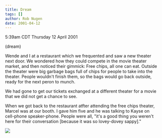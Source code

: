 ```yaml
---
title: Dream
tags: []
author: Rob Nugen
date: 2001-04-12
---
```


<title>Dream</title>
<p class=date>5:39am CDT Thursday 12 April 2001</p>
<p class=note>(dream)</p>

<p class=dream>Wende and I at a restaurant which we frequented and saw
a new theater next door.  We wondered how they could compete in the
movie theater market, and then noticed their gimmick:  Free chips, all
one can eat.  Outside the theater were big garbage bags full of chips
for people to take into the theater.  People wouldn't finish them, so
the bags would go back outside, ready for the next peron to munch.</p>

<p class=dream>We had gone to get our tickets exchanged at a different
theater for a movie that we did not get a chance to see.</p>

<p class=dream>When we got back to the restaurant atfter attending the
free chips theater, Marcel was at our booth.  I gave him five and he
was talking to Kayse on cell-phone speaker-phone.  People were all,
"it's a good thing you weren't here for their conversation [because it
was so lovey-dovey sappy]."</p>

<p><img src='/images/rob/wL-ROB.gif'/></p>

